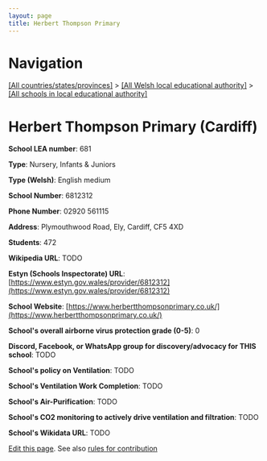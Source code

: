 ```yaml
---
layout: page
title: Herbert Thompson Primary
---
```

# Navigation

[[All countries/states/provinces]](../../..) > [[All Welsh local educational authority]](../..) > [[All schools in local educational authority]](..)

# Herbert Thompson Primary (Cardiff)

**School LEA number**: 681

**Type**: Nursery, Infants & Juniors

**Type (Welsh)**: English medium

**School Number**: 6812312

**Phone Number**: 02920 561115

**Address**: Plymouthwood Road, Ely, Cardiff, CF5 4XD

**Students**: 472

**Wikipedia URL**: TODO

**Estyn (Schools Inspectorate) URL**: [https://www.estyn.gov.wales/provider/6812312](https://www.estyn.gov.wales/provider/6812312)

**School Website**: [https://www.herbertthompsonprimary.co.uk/](https://www.herbertthompsonprimary.co.uk/)

**School's overall airborne virus protection grade (0-5)**: 0

**Discord, Facebook, or WhatsApp group for discovery/advocacy for THIS school**: TODO

**School's policy on Ventilation**: TODO

**School's Ventilation Work Completion**: TODO

**School's Air-Purification**: TODO

**School's CO2 monitoring to actively drive ventilation and filtration**: TODO

**School's Wikidata URL**: TODO




[Edit this page](https://github.com/VentilationProject/Wales/edit/prif/./Cardiff/Herbert_Thompson_Primary.md). See also [rules for contribution](../../../contribution-rules/)